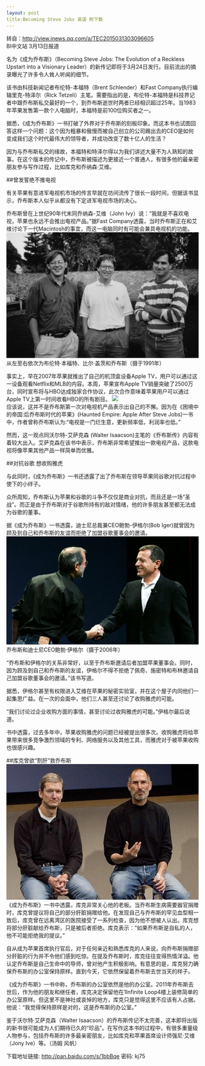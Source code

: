 ```yaml
---
layout: post
title:Becoming Steve Jobs 英语 附下载
---
```


转自：http://view.inews.qq.com/a/TEC2015031303096605  
BI中文站 3月13日报道

名为《成为乔布斯》（Becoming Steve Jobs: The Evolution of a Reckless Upstart into a Visionary Leader）的新传记即将于3月24日发行。目前流出的摘录曝光了许多令人耸人听闻的细节。

该书由科技新闻记者布伦特-本福特（Brent Schlender）和Fast Company执行编辑里克-特泽尔（Rick Tetzeli）主笔。需要指出的是，布伦特-本福特是科技界记者中跟乔布斯私交最好的一个，到乔布斯逝世时两者已经相识超过25年。当1983年苹果发售第一款个人电脑时，本福特是前100位购买者之一。

据悉，《成为乔布斯》一书打破了外界对于乔布斯的刻板印象。而这本书也试图回答这样一个问题：这个因为粗暴和傲慢而被自己创立的公司踢出去的CEO是如何变成我们这个时代最伟大的领导者，并成功改变了数十亿人的生活？

因为与乔布斯私交的缘故，本福特和特泽尔得以为我们讲述大量不为人熟知的故事。在这个版本的传记中，乔布斯被描述为更接近一个普通人，有很多他的最亲密朋友参与写作过程，比如库克和乔纳森·艾维。

##曾发誓绝不推电视

有关苹果有意进军电视机市场的传言早就在坊间流传了很长一段时间，但据该书显示，乔布斯本人似乎从都没有下定进军电视市场的决心。

乔布斯曾在上世纪90年代末同乔纳森-艾维（John Ivy）说：“我就是不喜欢电视，苹果也永远不会推出电视产品。”据Fast Company透露，当时乔布斯正在和艾维讨论下一代Macintosh的事宜，而这一电脑同时有可能会兼具电视机的功能。
![](/images/jobs1000.jpg)  
从左至右依次为布伦特·本福特、比尔·盖茨和乔布斯（摄于1991年）

事实上，早在2007年苹果就推出了自己的机顶盒设备Apple TV，用户可以通过这一设备观看Netflix和MLB的内容。本周，苹果宣布Apple TV销量突破了2500万台，同时宣布将与HBO达成独家合作协议，此次合作意味着苹果用户可以通过Apple TV上第一时间收看HBO的所有剧目。
![](/images/jobs10001.jpg)  
应该说，这并不是乔布斯第一次对电视机产品表示出自己的不懈。因为在《困境中的帝国:后乔布斯时代的苹果》(Haunted Empire: Apple After Steve Jobs)一书中，作者曾称乔布斯认为:“电视是一门烂生意，更新频率低，利润率也低。”

然而，这一观点同沃尔特-艾萨克森 (Walter Isaacson)主笔的《乔布斯传》内容有着较大出入。艾萨克森在该书中表示，乔布斯非常希望推出一款电视产品，这款电视将像苹果其他产品一样简单而优雅。

##对抗谷歌 想收购雅虎

与此同时，《成为乔布斯》一书还透露了出了乔布斯在领导苹果同谷歌对抗过程中使下的小绊子。

众所周知，乔布斯认为苹果和谷歌的斗争不仅仅是商业对抗，而且还是一场“圣战”。而正是由于乔布斯对于谷歌所持有的敌对情绪，他的许多朋友甚至都无法成为谷歌的董事。

据《成为乔布斯》一书透露，迪士尼总裁兼CEO鲍勃-伊格尔(Bob Iger)就曾因为顾及到自己和乔布斯的友谊而拒绝了加盟谷歌董事会的邀请。
![](/images/jobs1002.jpg)
乔布斯和迪士尼CEO鲍勃·伊格尔（摄于2006年）

“乔布斯和伊格尔的关系非常好，以至于乔布斯邀请后者加盟苹果董事会。同时，因为顾及到自己和乔布斯的友谊，伊格尔不得不拒绝了佩奇、施密特和布林邀请自己加盟谷歌董事会的邀请。”该书写道。

据悉，伊格尔甚至有权限进入艾维在苹果的秘密实验室，并在这个屋子内同他们一起集思广益。在一次的会面中，他们三人甚至还讨论了收购雅虎的可能。

“我们讨论过企业收购方面的事情，甚至讨论过收购雅虎的可能。”伊格尔最后说道。

书中透露，过去多年中，苹果收购雅虎的问题已经被提出很多次。收购雅虎将给苹果带来很多竞争激烈领域的专利、网络服务以及其他工具，而雅虎对于被苹果收购也很感兴趣。

##库克曾欲“割肝”救乔布斯
![](/images/jobs1003.jpg)  
《成为乔布斯》一书中透露，库克非常关心他的老板。当乔布斯生病需要器官捐赠时，库克曾提议将自己的部分肝脏捐赠给他。在发现自己与乔布斯的罕见血型相一致后，库克曾在远离湾区的医院接受了一系列检查，因为他不想被人认出。库克想将部分肝脏献给乔布斯，只是被后者拒绝。库克表示：“如果乔布斯是自私的人，他不可能拒绝我的提议。”

自从成为苹果首席执行官后，对于任何亲近和熟悉库克的人来说，向乔布斯捐赠部分肝脏的行为并不令他们感到吃惊。在提及乔布斯时，库克往往变得热情洋溢。他认定乔布斯是自己生命中的导师，曾对他产生积极影响。有意思的是，库克努力确保乔布斯的办公室保持原样。直到今天，它依然保留着乔布斯去世当天的样子。

《成为乔布斯》一书中称，乔布斯的办公室依然是他的办公室。2011年乔布斯去世后，作为他的朋友和继任者，库克决定保留他在1Infinite Loop4楼上装修简单的办公室原样。但这里不是神社或哀悼的地方，库克只是觉得这里不应该有人占据。他说：“我觉得保持原样是对的，这是乔布斯的办公室。”

鉴于沃尔特·艾萨克森（Walter Isaacson）的乔布斯传记不太完善，这本即将出版的新书很可能成为人们期待已久的“珍品”。在写作这本书的过程中，有很多重量级人物参与，包括乔布斯的许多最亲密朋友，比如库克和苹果首席设计师强尼·艾维（Jony Ive）等。（汤姆 风帆）

下载地址链接: 
http://pan.baidu.com/s/1bbBqe 密码: kj75 